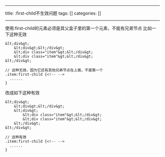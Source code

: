 
--- 
title:  :first-child不生效问题 
tags: []
categories: [] 

---
使用:first-child的元素必须是其父盒子里的第一个元素，不能有兄弟节点 比如一下这种无效

```
&lt;div&gt;
	&lt;div&gt;&lt;/div&gt;
	&lt;div class="item"&gt;&lt;/div&gt;
	&lt;div class="item"&gt;&lt;/div&gt;
&lt;/div&gt;

// 这种无效，因为它还有其他兄弟节点在上面，不是第一个
.item:first-child {<!-- -->
  ......
}

```

改成如下这种有效

```
&lt;div&gt;
	&lt;div&gt;&lt;/div&gt;
	&lt;div&gt;
		&lt;div class="item"&gt;&lt;/div&gt;
		&lt;div class="item"&gt;&lt;/div&gt;
	&lt;/div&gt;
&lt;/div&gt;

// 这种有效
.item:first-child {<!-- -->
  ......
}


```
